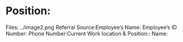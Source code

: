 # Position:

Files: ../image2.png
Referral Source:Employee’s Name: Employee’s ID Number: Phone Number:Current Work location & Position:: Name: